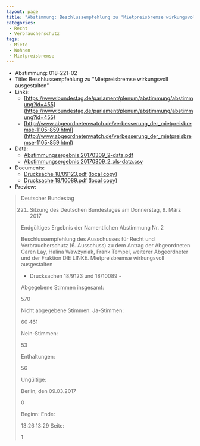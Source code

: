 ```yaml
---
layout: page
title: "Abstimmung: Beschlussempfehlung zu 'Mietpreisbremse wirkungsvoll ausgestalten'"
categories:
 - Recht
 - Verbraucherschutz
tags:
 - Miete
 - Wohnen
 - Mietpreisbremse
---
```


* Abstimmung: 018-221-02
* Title: Beschlussempfehlung zu "Mietpreisbremse wirkungsvoll ausgestalten"
* Links: 
    * [https://www.bundestag.de/parlament/plenum/abstimmung/abstimmung?id=455](https://www.bundestag.de/parlament/plenum/abstimmung/abstimmung?id=455)
    * [http://www.abgeordnetenwatch.de/verbesserung_der_mietpreisbremse-1105-859.html](http://www.abgeordnetenwatch.de/verbesserung_der_mietpreisbremse-1105-859.html)
* Data: 
    * [Abstimmungsergebnis 20170309_2-data.pdf](/res/abstimmungsliste/20170309_2-data.pdf)
    * [Abstimmungsergebnis 20170309_2_xls-data.csv](/res/abstimmungsliste/analyses/20170309_2_xls-data.csv)
* Documents: 
    * [Drucksache 18/09123.pdf](http://dip21.bundestag.de/dip21/btd/18/091/1809123.pdf) ([local copy](/res/abstimmungsdaten/018-221-02/1809123.pdf))
    * [Drucksache 18/10089.pdf](http://dip21.bundestag.de/dip21/btd/18/100/1810089.pdf) ([local copy](/res/abstimmungsdaten/018-221-02/1810089.pdf))
* Preview: 
> Deutscher Bundestag
> 
> 221. Sitzung des Deutschen Bundestages
> am Donnerstag, 9. März 2017
> 
> Endgültiges Ergebnis der Namentlichen Abstimmung Nr. 2
> 
> Beschlussempfehlung des Ausschusses für Recht und Verbraucherschutz (6. Ausschuss) zu
> dem Antrag der Abgeordneten Caren Lay, Halina Wawzyniak, Frank Tempel, weiterer
> Abgeordneter und der Fraktion DIE LINKE.
> Mietpreisbremse wirkungsvoll ausgestalten
> - Drucksachen 18/9123 und 18/10089 -
> 
> Abgegebene Stimmen insgesamt:
> 
> 570
> 
> Nicht abgegebene Stimmen:
> Ja-Stimmen:
> 
> 60
> 461
> 
> Nein-Stimmen:
> 
> 53
> 
> Enthaltungen:
> 
> 56
> 
> Ungültige:
> 
> Berlin, den 09.03.2017
> 
> 0
> 
> Beginn:
> Ende:
> 
> 13:26
> 13:29
> Seite:
> 
> 1
> 
> 
